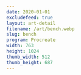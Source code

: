 ```yaml
---
date: 2020-01-01
excludefeed: true
layout: art-detail
filename: /art/bench.webp
slug: bench
program: Procreate
width: 763
height: 1024
thumb_width: 512
thumb_height: 687
---
```

